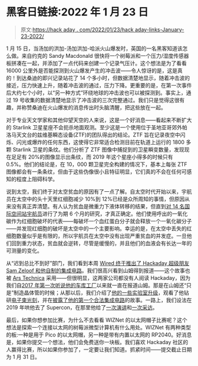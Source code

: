 # 黑客日链接:2022 年 1 月 23 日

> 原文:[https://hack aday . com/2022/01/23/hack aday-links-January-23-2022/](https://hackaday.com/2022/01/23/hackaday-links-january-23-2022/)

1 月 15 日，当汤加的洪加-汤加洪加-哈派火山爆发时，英国的一名黑客知道该怎么做。来自约克的 Sandy Macdonald 很快将一个树莓派和一个压力/湿度传感器板拼凑在一起，并添加了一点代码来创建一个记录气压计。这个想法是为了看看 16000 公里外是否能探测到火山爆发产生的冲击波——令人惊讶的是，这是真的！到达桑迪的即兴记录站花了 14 个多小时，但数据清楚地显示，随着冲击波的接近，压力快速上升，随着冲击波的通过，压力下降。更重要的是，在第一次事件后大约七个小时，以“另一种方式”环绕地球的冲击波也可以被探测到。事实上，通过 19 号收集的数据清楚地显示了冲击波的三次完整通过。我们只是觉得这很有趣，并称赞桑迪在火山爆发的消息传出时头脑清醒，把这些放在一起。

对于专业天文学家和其他仰望天空的人来说，这是一个好消息——看起来不断扩大的 Starlink 卫星星座不会扼杀地面观测。至少这是一个使用位于圣地亚哥郊外帕洛马天文台的兹维基瞬态设备(ZTF)的团队得出的结论。ZTF 旨在记录夜空中闪烁、闪光或爆炸的任何东西，这使得它非常适合检测目前在轨道上运行的 1800 多颗 Starlink 卫星的条纹。他们分析了 ZTF 图像中捕捉到的卫星瞬变数量，发现现在足足有 20%的图像显示出条纹，而 2019 年这个星座小得多的时候只有 0.5%。他们的结论是，在 10，000 颗卫星完全构建的情况下，基本上每张 ZTF 图像都会有一条条纹，但由于这些伪像很小且特征明显，它们真的不会在任何可感知的程度上阻碍科学。

说到太空，我们终于对太空贫血的原因有了一点了解。自太空时代开始以来，宇航员在太空中的头十天里红细胞减少 10%到 12%已经是众所周知的事情，但原因从来没有真正弄清楚。有人认为贫血是微重力下液体转移的结果，但直到[对 14 名国际空间站宇航员](https://www.nature.com/articles/s41591-021-01637-7)进行了为期 6 个月的研究，才真正确定。他们使用呼出的一氧化碳作为红细胞破坏的代表——每破坏一个血红蛋白分子就会释放一个一氧化碳分子——并发现红细胞的破坏是太空中的一个主要影响。幸运的是，在太空中丢失的红细胞数量似乎是有限的，所以宇航员在太空中没有出现严重贫血的并发症。一旦他们回到重力状态，贫血就会逆转，尽管是缓慢的，并且他们的血液会有长达一年的可测量的变化。

从“迟到总比不到好”部门，我们看到本周 [Wired 终于推出了 Hackaday 超级朋友 Sam Zeloof 和他自制的集成电路](https://www.wired.com/story/22-year-old-builds-chips-parents-garage/)。我们很高兴看到山姆得到报道——这个故事也被 [Ars Technica](https://arstechnica.com/information-technology/2022/01/this-22-year-old-builds-chips-in-his-parents-garage/) 采用——但很明显，这两家公司都没有人阅读 Hackaday，因为我们自[2017 年第一次听说他的车库工厂](https://hackaday.com/2017/02/25/the-fab-lab-next-door-diy-semiconductors/)以来就一直在报道山姆。那是在山姆还“只是”制造晶体管的时候；从那以后，我们介绍了[他的一些实验室升级](https://hackaday.com/2017/06/11/scanning-electron-microscope-adds-to-already-impressive-garage-lab/)，观看了他钻研[电子束光刻](https://hackaday.com/2018/12/13/tiny-art-etched-into-silicon-wafers-with-electron-beam-lithography/)，并在[披露了他的第一个合法集成电路](https://hackaday.com/2018/04/24/first-lithographically-produced-home-made-ic-announced/)的故事。一路上，我们设法在 2019 年哄他去了 Supercon，在那里他给了[一次演讲](https://hackaday.com/2018/11/19/of-roach-killer-and-rust-remover-sam-zeloofs-garage-made-chips/)和[一次采访](https://hackaday.com/2019/11/12/superconference-interview-sam-zeloof/)。

最后，如果你想参加比赛，为什么不去看看 WIZNet 的以太网帽子比赛呢？这个想法是探索一个连接以太网的树莓派微型计算机有什么用处。WIZNet 有两种类型的板:一种是用于 Pico 的以太网帽，另一种是带有内置以太网的 RP2040。好消息是，如果你提交一个想法，他们会免费送你一块板。我们喜欢 Hackaday 社区的人赢得比赛，所以如果你参加了，一定要让我们知道。抓紧时间——提交截止日期为 1 月 31 日。